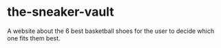 # the-sneaker-vault
A website about the 6 best basketball shoes for the user to decide which one fits them best.
